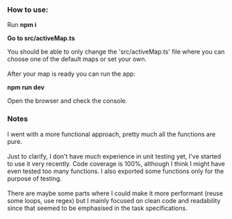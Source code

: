 ### How to use:
Run **npm i**

**Go to src/activeMap.ts**

You should be able to only change the 'src/activeMap.ts' file where you can choose one of the default maps or set your own.\
 \
After your map is ready you can run the app:


**npm run dev**

Open the browser and check the console.

### Notes
I went with a more functional approach, pretty much all the functions are pure.\
\
Just to clarify, I don't have much experience in unit testing yet, I've started to use it very recently. Code coverage is 100%, although I think I might have even tested too many functions. I also exported some functions only for the purpose of testing.\
\
There are maybe some parts where I could make it more performant (reuse some loops, use regex) but I mainly focused on clean code and readability since that seemed to be emphasised in the task specifications.
